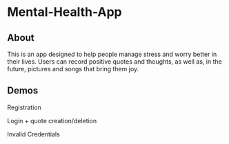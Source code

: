 # Mental-Health-App

## About
This is an app designed to help people manage stress and worry better in their lives.
Users can record positive quotes and thoughts, as well as, in the future, pictures and songs that bring them joy.

## Demos

Registration

Login + quote creation/deletion

Invalid Credentials

